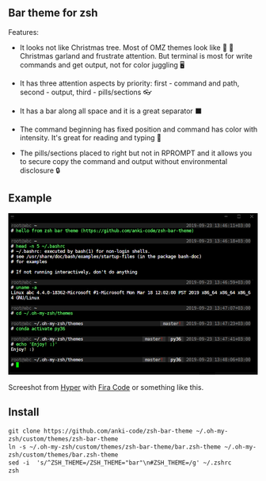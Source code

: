 ## Bar theme for zsh

Features:

* It looks not like Christmas tree. Most of OMZ themes look like 🎄 💈 Christmas garland and frustrate attention. But terminal is most for write commands and get output, not for color juggling 🖥 

* It has three attention aspects by priority: first - command and path, second - output, third - pills/sections 👓 

* It has a bar along all space and it is a great separator ⬛️ 

* The command beginning has fixed position and command has color with intensity. It's great for reading and typing 💚 

* The pills/sections placed to right but not in RPROMPT and it allows you to secure copy the command and output without environmental disclosure 🔒 

## Example

![zsh bar theme](zsh-bar-theme.png)

Screeshot from [Hyper](https://hyper.is) with [Fira Code](https://github.com/tonsky/FiraCode) or something like this.

## Install
```
git clone https://github.com/anki-code/zsh-bar-theme ~/.oh-my-zsh/custom/themes/zsh-bar-theme
ln -s ~/.oh-my-zsh/custom/themes/zsh-bar-theme/bar.zsh-theme ~/.oh-my-zsh/custom/themes/bar.zsh-theme
sed -i  's/^ZSH_THEME=/ZSH_THEME="bar"\n#ZSH_THEME=/g' ~/.zshrc
zsh
```
